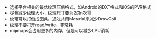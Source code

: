 - 选择平台相关的最优纹理压缩格式，如Android的DXT格式和iOS的PVR格式
- 尽量减少纹理大小，纹理尺寸要为2的n次幂
- 纹理可以打包成图集，通过共用Material来减少DrawCall
- 纹理不要打开read/write，非常耗
- mipmaps会占用更多的内存，但是可以减少CPU消耗